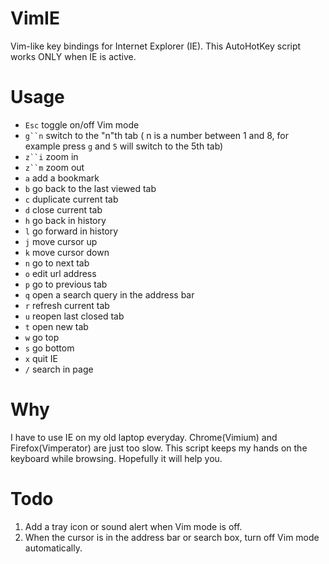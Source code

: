 VimIE
=====

Vim-like key bindings for Internet Explorer (IE). This AutoHotKey script works ONLY when IE is active.

Usage
=====
 
* `Esc`		toggle on/off Vim mode
* `g``n`	switch to the "n"th tab ( n is a number between 1 and 8, for example press `g` and `5` will switch to the 5th tab)
* `z``i`	zoom in
* `z``m`	zoom out
* `a`	add a bookmark
* `b`	go back to the last viewed tab
* `c`	duplicate current tab
* `d`	close current tab
* `h`	go back in history
* `l`	go forward in history
* `j`	move cursor up
* `k`	move cursor down
* `n`	go to next tab
* `o`	edit url address 
* `p`	go to previous tab
* `q`	open a search query in the address bar
* `r`	refresh current tab
* `u`	reopen last closed tab
* `t`	open new tab
* `w`	go top
* `s`	go bottom
* `x`	quit IE
* `/`	search in page

Why
===
I have to use IE on my old laptop everyday. Chrome(Vimium) and Firefox(Vimperator) are just too slow. This script keeps my hands on the keyboard while browsing. Hopefully it will help you. 

Todo
====
1. Add a tray icon or sound alert when Vim mode is off.
2. When the cursor is in the address bar or search box, turn off Vim mode automatically.
